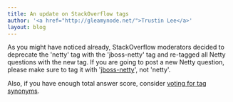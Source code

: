 ```yaml
---
title: An update on StackOverflow tags
author: '<a href="http://gleamynode.net/">Trustin Lee</a>'
layout: blog
---
```


As you might have noticed already, StackOverflow moderators decided to deprecate the 'netty' tag with the 'jboss-netty' tag and re-tagged all Netty questions with the new tag.  If you are going to post a new Netty question, please make sure to tag it with '[jboss-netty](http://stackoverflow.com/questions/tagged/jboss-netty)', not 'netty'.

Also, if you have enough total answer score, consider [voting for tag synonyms](http://stackoverflow.com/tags/jboss-netty/synonyms).

